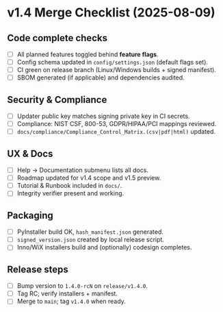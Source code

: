 # v1.4 Merge Checklist (2025-08-09)

## Code complete checks
- [ ] All planned features toggled behind **feature flags**.
- [ ] Config schema updated in `config/settings.json` (default flags set).
- [ ] CI green on release branch (Linux/Windows builds + signed manifest).
- [ ] SBOM generated (if applicable) and dependencies audited.

## Security & Compliance
- [ ] Updater public key matches signing private key in CI secrets.
- [ ] Compliance: NIST CSF, 800-53, GDPR/HIPAA/PCI mappings reviewed.
- [ ] `docs/compliance/Compliance_Control_Matrix.(csv|pdf|html)` updated.

## UX & Docs
- [ ] Help → Documentation submenu lists all docs.
- [ ] Roadmap updated for v1.4 scope and v1.5 preview.
- [ ] Tutorial & Runbook included in `docs/`.
- [ ] Integrity verifier present and working.

## Packaging
- [ ] PyInstaller build OK, `hash_manifest.json` generated.
- [ ] `signed_version.json` created by local release script.
- [ ] Inno/WiX installers build and (optionally) codesign completes.

## Release steps
- [ ] Bump version to `1.4.0-rcN` on `release/v1.4.0`.
- [ ] Tag RC; verify installers + manifest.
- [ ] Merge to `main`; tag `v1.4.0` when ready.